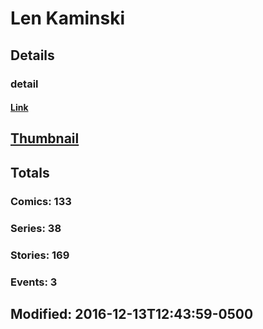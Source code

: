 # Len  Kaminski 
## Details
### detail
#### [Link](http://marvel.com/comics/creators/6901/len_kaminski?utm_campaign=apiRef&utm_source=225578a89fc76f3d20fbffda5d17a88d)
## [Thumbnail](http://i.annihil.us/u/prod/marvel/i/mg/b/40/image_not_available.jpg)
## Totals
### Comics: 133
### Series: 38
### Stories: 169
### Events: 3
## Modified: 2016-12-13T12:43:59-0500